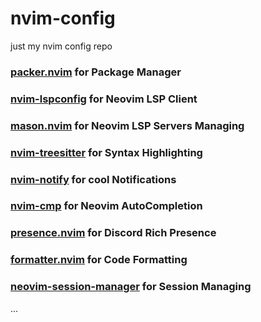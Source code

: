 # nvim-config

just my nvim config repo

### [packer.nvim]([https://github.com/savq/paq-nvim](https://github.com/wbthomason/packer.nvim)) for Package Manager
### [nvim-lspconfig](https://github.com/neovim/nvim-lspconfig) for Neovim LSP Client
### [mason.nvim](https://github.com/williamboman/mason.nvim) for Neovim LSP Servers Managing
### [nvim-treesitter](https://github.com/nvim-treesitter/nvim-treesitter) for Syntax Highlighting
### [nvim-notify](https://github.com/rcarriga/nvim-notify) for cool Notifications
### [nvim-cmp](https://github.com/hrsh7th/nvim-cmp) for Neovim AutoCompletion
### [presence.nvim](https://github.com/andweeb/presence.nvim) for Discord Rich Presence
### [formatter.nvim](https://github.com/mhartington/formatter.nvim) for Code Formatting
### [neovim-session-manager](https://github.com/Shatur/neovim-session-manager) for Session Managing
...
